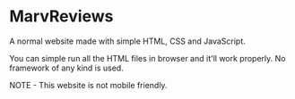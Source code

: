 # MarvReviews
A normal website made with simple HTML, CSS and JavaScript. 

You can simple run all the HTML files in browser and it'll work properly.
No framework of any kind is used.

NOTE - 
This website is not mobile friendly.
